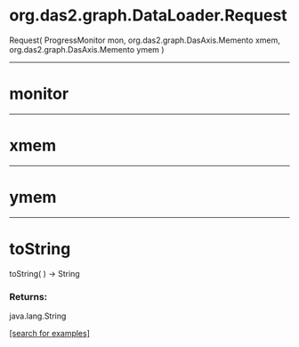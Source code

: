 # org.das2.graph.DataLoader.Request
Request( ProgressMonitor mon, org.das2.graph.DasAxis.Memento xmem, org.das2.graph.DasAxis.Memento ymem )


***
<a name="monitor"></a>
# monitor



***
<a name="xmem"></a>
# xmem



***
<a name="ymem"></a>
# ymem



***
<a name="toString"></a>
# toString
toString(  ) &rarr; String



### Returns:
java.lang.String


<a href="https://github.com/autoplot/dev/search?q=toString&unscoped_q=toString">[search for examples]</a>

